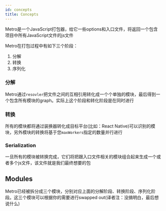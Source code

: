 ```yaml
---
id: concepts
title: Concepts
---
```

Metro是一个JavaScript打包器，给它一些options和入口文件，将返回一个包含项目中所有JavaScript文件的js文件

Metro在打包过程中有如下三个阶段：

1. 分解
2. 转换
3. 序列化

### 分解

Metro通过`resovler`把文件之间的互相引用转化成一个个单独的模块，最后得到一个包含所有模块的graph。实际上这个阶段和转化阶段是在同时进行

### 转换

所有的模块都将通过装换器转化成目标平台(比如：React Native)可以识别的模块，另外模块的转换将基于您`maxWorkers`指定的数量并行进行

### Serialization

一旦所有的模块被转换完成，它们将把跟入口文件相关的模块组合起来生成一个或者多个js文件，该文件就是我们最终想要的包

## Modules

Metro已经被拆分成三个模块，分别对应上面的分解阶段、转换阶段、序列化阶段。这三个模块可以根据你的需要进行swapped out(译者注：没搞明白，最后想说什么)

